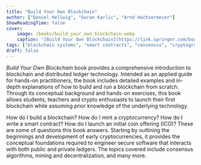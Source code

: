 ```yaml
---
title: "Build Your Own Blockchain"
author: ["Daniel Hellwig", "Goran Karlic", "Arnd Huchzermeier"]
ShowReadingTime: false
cover:
    image: /books/build_your_own_blockchain.webp
    caption: "[Build Your Own Blockchain](https://link.springer.com/book/10.1007/978-3-030-40142-9)"
tags: ["blockchain systems", "smart contracts", "consensus", "cryptography", "cryptocurrency"]
draft: false
---
```


*Build Your Own Blockchain* book provides a comprehensive introduction to
blockchain and distributed ledger technology. Intended as an applied guide
for hands-on practitioners, the book includes detailed examples and in-depth
explanations of how to build and run a blockchain from scratch. Through its
conceptual background and hands-on exercises, this book allows students, teachers
and crypto enthusiasts to launch their first blockchain while assuming prior
knowledge of the underlying technology.

How do I build a blockchain? How do I mint a cryptocurrency? How do I write a smart
contract? How do I launch an initial coin offering (ICO)? These are some of questions
this book answers. Starting by outlining the beginnings and development of early
cryptocurrencies, it provides the conceptual foundations required to engineer secure
software that interacts with both public and private ledgers. The topics covered include
consensus algorithms, mining and decentralization, and many more. 
